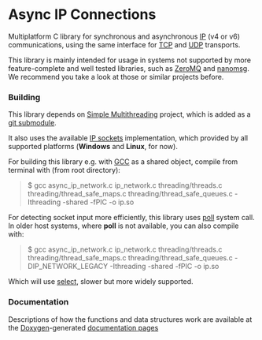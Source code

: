 # Async IP Connections

Multiplatform C library for synchronous and asynchronous [IP](https://en.wikipedia.org/wiki/Internet_Protocol) (v4 or v6) communications, using the same interface for [TCP](https://en.wikipedia.org/wiki/Transmission_Control_Protocol) and [UDP](https://en.wikipedia.org/wiki/User_Datagram_Protocol) transports.

This library is mainly intended for usage in systems not supported by more feature-complete and well tested libraries, such as [ZeroMQ](http://zeromq.org/) and [nanomsg](http://nanomsg.org/). We recommend you take a look at those or similar projects before.

### Building

This library depends on [Simple Multithreading](https://github.com/LabDin/Simple-Multithreading) project, which is added as a [git submodule](https://git-scm.com/docs/git-submodule).

It also uses the available [IP sockets](https://en.wikipedia.org/wiki/Network_socket) implementation, which provided by all supported platforms (**Windows** and **Linux**, for now).

For building this library e.g. with [GCC](https://gcc.gnu.org/) as a shared object, compile from terminal with (from root directory):

>$ gcc async_ip_network.c ip_network.c threading/threads.c threading/thread_safe_maps.c threading/thread_safe_queues.c -Ithreading -shared -fPIC -o ip.so

For detecting socket input more efficiently, this library uses [poll](http://man7.org/linux/man-pages/man2/poll.2.html) system call. In older host systems, where **poll** is not available, you can also compile with:

>$ gcc async_ip_network.c ip_network.c threading/threads.c threading/thread_safe_maps.c threading/thread_safe_queues.c -DIP_NETWORK_LEGACY -Ithreading -shared -fPIC -o ip.so

Which will use [select](http://man7.org/linux/man-pages/man2/select.2.html), slower but more widely supported.

### Documentation

Descriptions of how the functions and data structures work are available at the [Doxygen](http://www.stack.nl/~dimitri/doxygen/index.html)-generated [documentation pages](https://labdin.github.io/Async-IP-Connections/files.html)
